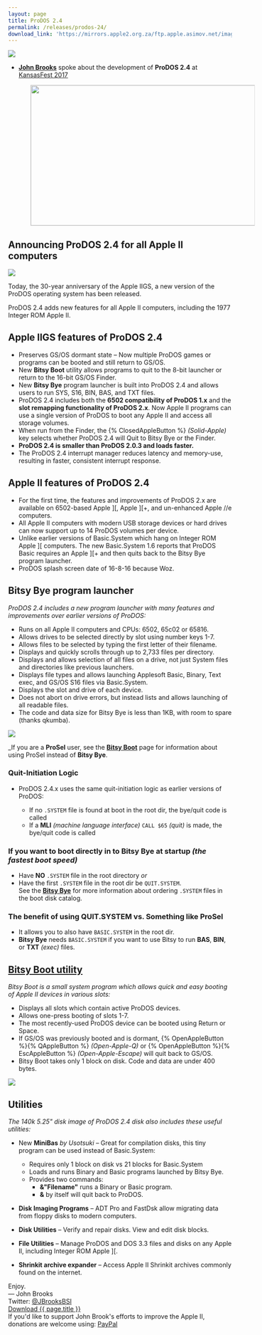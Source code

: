 ```yaml
---
layout: page
title: ProDOS 2.4
permalink: /releases/prodos-24/
download_link: 'https://mirrors.apple2.org.za/ftp.apple.asimov.net/images/masters/prodos/ProDOS_2_4.dsk'
---
```


<img src="/pix/prodos_24_logo2.svg" onerror="this.onerror=null; this.src='/pix/prodos_24_logo.png'" />

<div class="vertical-spacer"></div>

* **<a href="/about/#johnbrooks">John Brooks</a>** spoke about the development of **ProDOS 2.4** at <a href="https://www.youtube.com/watch?v=Sm4D1wtWPck">KansasFest 2017</a>

<!-- iframe style="margin-left:50px; border:0.5px #dddddd solid;" src="http://www.youtube.com/embed/Sm4D1wtWPck" width="560" height="315" frameborder="0" allowfullscreen></iframe -->
<a href="https://www.youtube.com/watch?v=Sm4D1wtWPck"><img style="margin-left:50px; border:0.5px #dddddd solid; width:560px; height:315px;" src="/pix/prodos24/youtube_kansasfest_presentation.png" /></a>

<div class="vertical-spacer"></div>

## Announcing ProDOS 2.4 for all Apple II computers

<p><img src="/pix/prodos24/ProDOS-2.4-Splash.png"></p>

<p>Today, the 30-year anniversary of the Apple IIGS, a new version of the ProDOS operating system has been released.</p>

<p>ProDOS 2.4 adds new features for all Apple II computers, including the 1977 Integer ROM Apple II.</p>


<div class="vertical-spacer"></div>

## Apple IIGS features of ProDOS 2.4

* Preserves GS/OS dormant state – Now multiple ProDOS games or programs can be booted and still return to GS/OS.
* New **Bitsy Boot** utility allows programs to quit to the 8-bit launcher or return to the 16-bit GS/OS Finder.
* New **Bitsy Bye** program launcher is built into ProDOS 2.4 and allows users to run SYS, S16, BIN, BAS, and TXT files.
* ProDOS 2.4 includes both the **6502 compatibility of ProDOS 1.x** and the **slot remapping functionality of ProDOS 2.x**. Now Apple II programs can use a single version of ProDOS to boot any Apple II and access all storage volumes.
* When run from the Finder, the {% ClosedAppleButton %} _(Solid-Apple)_ key selects whether ProDOS 2.4 will Quit to Bitsy Bye or the Finder.
* **ProDOS 2.4 is smaller than ProDOS 2.0.3 and loads faster.**
* The ProDOS 2.4 interrupt manager reduces latency and memory-use, resulting in faster, consistent interrupt response.

<div class="vertical-spacer"></div>

## Apple II features of ProDOS 2.4

* For the first time, the features and improvements of ProDOS 2.x are available on 6502-based Apple ][, Apple ][+, and un-enhanced Apple //e computers.
* All Apple II computers with modern USB storage devices or hard drives can now support up to 14 ProDOS volumes per device.
* Unlike earlier versions of Basic.System which hang on Integer ROM Apple ][ computers. The new Basic.System 1.6 reports that ProDOS Basic requires an Apple ][+ and then quits back to the Bitsy Bye program launcher.
* ProDOS splash screen date of 16-8-16 because Woz.

<div class="vertical-spacer"></div>

## Bitsy Bye program launcher

<em>ProDOS 2.4 includes a new program launcher with many features and improvements over earlier versions of ProDOS:</em>

* Runs on all Apple II computers and CPUs: 6502, 65c02 or 65816.
* Allows drives to be selected directly by slot using number keys 1-7.
* Allows files to be selected by typing the first letter of their filename.
* Displays and quickly scrolls through up to 2,733 files per directory.
* Displays and allows selection of all files on a drive, not just System files and directories like previous launchers.
* Displays file types and allows launching Applesoft Basic, Binary, Text exec, and GS/OS S16 files via Basic.System.
* Displays the slot and drive of each device.
* Does not abort on drive errors, but instead lists and allows launching of all readable files.
* The code and data size for Bitsy Bye is less than 1KB, with room to spare (thanks qkumba).


<p><img src="/pix/prodos24/ProDOS-2.4-Bitsy-Bye.png"></p>

_If you are a **ProSel** user, see the **[Bitsy Boot](/bitsy-bye/#using-prosel-with-bitsy-boot)** page for information about using ProSel instead of **Bitsy Bye**.


### Quit-Initiation Logic

<!-- https://groups.google.com/forum/#!topic/comp.sys.apple2/mO1EHhqXTVc -->

* ProDOS 2.4.x uses the same quit-initiation logic as earlier versions of ProDOS:

  - If no `.SYSTEM` file is found at boot in the root dir, the bye/quit code is called
  - If a **MLI** _(machine language interface)_ `CALL $65` _(quit)_ is made, the bye/quit code is called

### If you want to boot directly in to Bitsy Bye at startup _(the fastest boot speed)_

* Have **NO** `.SYSTEM` file in the root directory
_or_
* Have the first `.SYSTEM` file in the root dir be `QUIT.SYSTEM`.<br />See the **[Bitsy Bye](/bitsy-bye/#how-the-system-launches-bitsy-bye-on-boot)** for more information about ordering `.SYSTEM` files in the boot disk catalog.

### The benefit of using **QUIT.SYSTEM** vs. Something like **ProSel**

* It allows you to also have `BASIC.SYSTEM` in the root dir.
* **Bitsy Bye** needs `BASIC.SYSTEM` if you want to use Bitsy to run **BAS**, **BIN**, or **TXT** _(exec)_ files. 



<div class="vertical-spacer"></div>

## [Bitsy Boot utility](/bitsy-boot)

_Bitsy Boot is a small system program which allows quick and easy booting of Apple II devices in various slots:_

* Displays all slots which contain active ProDOS devices.
* Allows one-press booting of slots 1-7.
* The most recently-used ProDOS device can be booted using Return or Space.
* If GS/OS was previously booted and is dormant, {% OpenAppleButton %}{% QAppleButton %} _(Open-Apple-Q)_ or {% OpenAppleButton %}{% EscAppleButton %} _(Open-Apple-Escape)_ will quit back to GS/OS.
* Bitsy Boot takes only 1 block on disk. Code and data are under 400 bytes.


<p><img src="/pix/prodos24/ProDOS-2.4-Bitsy-Boot.png"></p>

<div class="vertical-spacer"></div>

## Utilities

_The 140k 5.25" disk image of ProDOS 2.4 disk also includes these useful utilities:_


* New **MiniBas** _by Usotsuki_ – Great for compilation disks, this tiny program can be used instead of Basic.System:
  * Requires only 1 block on disk vs 21 blocks for Basic.System
  * Loads and runs Binary and Basic programs launched by Bitsy Bye.
  * Provides two commands:
    * <strong>&"Filename"</strong> runs a Binary or Basic program.
    * <strong>&</strong> by itself will quit back to ProDOS.

* **Disk Imaging Programs** – ADT Pro and FastDsk allow migrating data from floppy disks to modern computers.
* **Disk Utilities** – Verify and repair disks. View and edit disk blocks.
* **File Utilities** – Manage ProDOS and DOS 3.3 files and disks on any Apple II, including Integer ROM Apple ][.
* **Shrinkit archive expander** – Access Apple II Shrinkit archives commonly found on the internet.





<div class="vertical-spacer"></div>

<div style="width:100%">
Enjoy.
</div>

<div class="vertical-spacer"></div>

<div style="width:100%">
&mdash; John Brooks
</div>

<div class="vertical-spacer"></div>

<div style="width:100%">
Twitter: <a href="https://www.twitter.com/JBrooksBSI">@JBrooksBSI</a>
</div>

<div class="vertical-spacer"></div>

<div style="width:100%">
<a href="{{ page.download_link }}" class="btn btn-lg btn-secondary">Download {{ page.title }}</a></div>

<div class="vertical-spacer"></div>

<div style="width:100%">
If you'd like to support John Brook's efforts to improve the Apple II, donations are welcome using: <a href="https://www.paypal.me/JBrooksBSI">PayPal</a>
</div>